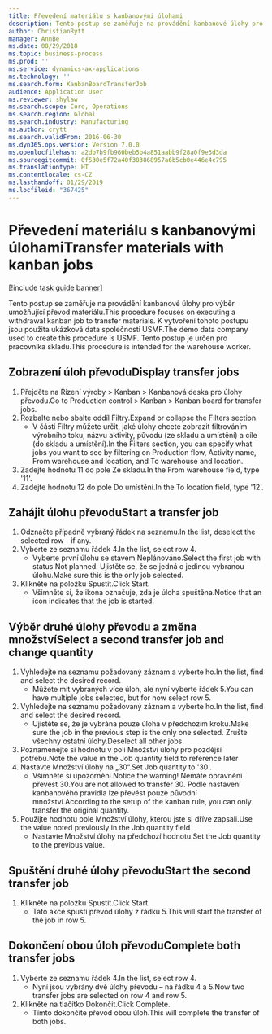 ```yaml
---
title: Převedení materiálu s kanbanovými úlohami
description: Tento postup se zaměřuje na provádění kanbanové úlohy pro výběr umožňující převod materiálu.
author: ChristianRytt
manager: AnnBe
ms.date: 08/29/2018
ms.topic: business-process
ms.prod: ''
ms.service: dynamics-ax-applications
ms.technology: ''
ms.search.form: KanbanBoardTransferJob
audience: Application User
ms.reviewer: shylaw
ms.search.scope: Core, Operations
ms.search.region: Global
ms.search.industry: Manufacturing
ms.author: crytt
ms.search.validFrom: 2016-06-30
ms.dyn365.ops.version: Version 7.0.0
ms.openlocfilehash: a2db7b9fb960beb5b4a851aabb9f28a0f9e3d3da
ms.sourcegitcommit: 0f530e5f72a40f383868957a6b5cb0e446e4c795
ms.translationtype: HT
ms.contentlocale: cs-CZ
ms.lasthandoff: 01/29/2019
ms.locfileid: "367425"
---
```

# <a name="transfer-materials-with-kanban-jobs"></a><span data-ttu-id="a4496-103">Převedení materiálu s kanbanovými úlohami</span><span class="sxs-lookup"><span data-stu-id="a4496-103">Transfer materials with kanban jobs</span></span>

[!include [task guide banner](../../includes/task-guide-banner.md)]

<span data-ttu-id="a4496-104">Tento postup se zaměřuje na provádění kanbanové úlohy pro výběr umožňující převod materiálu.</span><span class="sxs-lookup"><span data-stu-id="a4496-104">This procedure focuses on executing a withdrawal kanban job to transfer materials.</span></span> <span data-ttu-id="a4496-105">K vytvoření tohoto postupu jsou použita ukázková data společnosti USMF.</span><span class="sxs-lookup"><span data-stu-id="a4496-105">The demo data company used to create this procedure is USMF.</span></span> <span data-ttu-id="a4496-106">Tento postup je určen pro pracovníka skladu.</span><span class="sxs-lookup"><span data-stu-id="a4496-106">This procedure is intended for the warehouse worker.</span></span>


## <a name="display-transfer-jobs"></a><span data-ttu-id="a4496-107">Zobrazení úloh převodu</span><span class="sxs-lookup"><span data-stu-id="a4496-107">Display transfer jobs</span></span>
1. <span data-ttu-id="a4496-108">Přejděte na Řízení výroby > Kanban > Kanbanová deska pro úlohy převodu.</span><span class="sxs-lookup"><span data-stu-id="a4496-108">Go to Production control > Kanban > Kanban board for transfer jobs.</span></span>
2. <span data-ttu-id="a4496-109">Rozbalte nebo sbalte oddíl Filtry.</span><span class="sxs-lookup"><span data-stu-id="a4496-109">Expand or collapse the Filters section.</span></span>
    * <span data-ttu-id="a4496-110">V části Filtry můžete určit, jaké úlohy chcete zobrazit filtrováním výrobního toku, názvu aktivity, původu (ze skladu a umístění) a cíle (do skladu a umístění).</span><span class="sxs-lookup"><span data-stu-id="a4496-110">In the Filters section, you can specify what jobs you want to see by filtering on Production flow, Activity name, From warehouse and location, and To warehouse and location.</span></span>  
3. <span data-ttu-id="a4496-111">Zadejte hodnotu 11 do pole Ze skladu.</span><span class="sxs-lookup"><span data-stu-id="a4496-111">In the From warehouse field, type '11'.</span></span>
4. <span data-ttu-id="a4496-112">Zadejte hodnotu 12 do pole Do umístění.</span><span class="sxs-lookup"><span data-stu-id="a4496-112">In the To location field, type '12'.</span></span>

## <a name="start-a-transfer-job"></a><span data-ttu-id="a4496-113">Zahájit úlohu převodu</span><span class="sxs-lookup"><span data-stu-id="a4496-113">Start a transfer job</span></span>
1. <span data-ttu-id="a4496-114">Odznačte případně vybraný řádek na seznamu.</span><span class="sxs-lookup"><span data-stu-id="a4496-114">In the list, deselect the selected row - if any.</span></span>
2. <span data-ttu-id="a4496-115">Vyberte ze seznamu řádek 4.</span><span class="sxs-lookup"><span data-stu-id="a4496-115">In the list, select row 4.</span></span>
    * <span data-ttu-id="a4496-116">Vyberte první úlohu se stavem Neplánováno.</span><span class="sxs-lookup"><span data-stu-id="a4496-116">Select the first job with status Not planned.</span></span> <span data-ttu-id="a4496-117">Ujistěte se, že se jedná o jedinou vybranou úlohu.</span><span class="sxs-lookup"><span data-stu-id="a4496-117">Make sure this is the only job selected.</span></span>  
3. <span data-ttu-id="a4496-118">Klikněte na položku Spustit.</span><span class="sxs-lookup"><span data-stu-id="a4496-118">Click Start.</span></span>
    * <span data-ttu-id="a4496-119">Všimněte si, že ikona označuje, zda je úloha spuštěna.</span><span class="sxs-lookup"><span data-stu-id="a4496-119">Notice that an icon indicates that the job is started.</span></span>  

## <a name="select-a-second-transfer-job-and-change-quantity"></a><span data-ttu-id="a4496-120">Výběr druhé úlohy převodu a změna množství</span><span class="sxs-lookup"><span data-stu-id="a4496-120">Select a second transfer job and change quantity</span></span>
1. <span data-ttu-id="a4496-121">Vyhledejte na seznamu požadovaný záznam a vyberte ho.</span><span class="sxs-lookup"><span data-stu-id="a4496-121">In the list, find and select the desired record.</span></span>
    * <span data-ttu-id="a4496-122">Můžete mít vybraných více úloh, ale nyní vyberte řádek 5.</span><span class="sxs-lookup"><span data-stu-id="a4496-122">You can have multiple jobs selected, but for now select row 5.</span></span>  
2. <span data-ttu-id="a4496-123">Vyhledejte na seznamu požadovaný záznam a vyberte ho.</span><span class="sxs-lookup"><span data-stu-id="a4496-123">In the list, find and select the desired record.</span></span>
    * <span data-ttu-id="a4496-124">Ujistěte se, že je vybrána pouze úloha v předchozím kroku.</span><span class="sxs-lookup"><span data-stu-id="a4496-124">Make sure the job in the previous step is the only one selected.</span></span> <span data-ttu-id="a4496-125">Zrušte všechny ostatní úlohy.</span><span class="sxs-lookup"><span data-stu-id="a4496-125">Deselect all other jobs.</span></span>  
3. <span data-ttu-id="a4496-126">Poznamenejte si hodnotu v poli Množství úlohy pro pozdější potřebu.</span><span class="sxs-lookup"><span data-stu-id="a4496-126">Note the value in the Job quantity field to reference later</span></span>
4. <span data-ttu-id="a4496-127">Nastavte Množství úlohy na „30“.</span><span class="sxs-lookup"><span data-stu-id="a4496-127">Set Job quantity to '30'.</span></span>
    * <span data-ttu-id="a4496-128">Všimněte si upozornění.</span><span class="sxs-lookup"><span data-stu-id="a4496-128">Notice the warning!</span></span> <span data-ttu-id="a4496-129">Nemáte oprávnění převést 30.</span><span class="sxs-lookup"><span data-stu-id="a4496-129">You are not allowed to transfer 30.</span></span> <span data-ttu-id="a4496-130">Podle nastavení kanbanového pravidla lze převést pouze původní množství.</span><span class="sxs-lookup"><span data-stu-id="a4496-130">According to the setup of the kanban rule, you can only transfer the original quantity.</span></span>  
5. <span data-ttu-id="a4496-131">Použijte hodnotu pole Množství úlohy, kterou jste si dříve zapsali.</span><span class="sxs-lookup"><span data-stu-id="a4496-131">Use the value noted previously in the Job quantity field</span></span>
    * <span data-ttu-id="a4496-132">Nastavte Množství úlohy na předchozí hodnotu.</span><span class="sxs-lookup"><span data-stu-id="a4496-132">Set the Job quantity to the previous value.</span></span>  

## <a name="start-the-second-transfer-job"></a><span data-ttu-id="a4496-133">Spuštění druhé úlohy převodu</span><span class="sxs-lookup"><span data-stu-id="a4496-133">Start the second transfer job</span></span>
1. <span data-ttu-id="a4496-134">Klikněte na položku Spustit.</span><span class="sxs-lookup"><span data-stu-id="a4496-134">Click Start.</span></span>
    * <span data-ttu-id="a4496-135">Tato akce spustí převod úlohy z řádku 5.</span><span class="sxs-lookup"><span data-stu-id="a4496-135">This will start the transfer of the job in row 5.</span></span>  

## <a name="complete-both-transfer-jobs"></a><span data-ttu-id="a4496-136">Dokončení obou úloh převodu</span><span class="sxs-lookup"><span data-stu-id="a4496-136">Complete both transfer jobs</span></span>
1. <span data-ttu-id="a4496-137">Vyberte ze seznamu řádek 4.</span><span class="sxs-lookup"><span data-stu-id="a4496-137">In the list, select row 4.</span></span>
    * <span data-ttu-id="a4496-138">Nyní jsou vybrány dvě úlohy převodu – na řádku 4 a 5.</span><span class="sxs-lookup"><span data-stu-id="a4496-138">Now two transfer jobs are selected on row 4 and row 5.</span></span>  
2. <span data-ttu-id="a4496-139">Klikněte na tlačítko Dokončit.</span><span class="sxs-lookup"><span data-stu-id="a4496-139">Click Complete.</span></span>
    * <span data-ttu-id="a4496-140">Tímto dokončíte převod obou úloh.</span><span class="sxs-lookup"><span data-stu-id="a4496-140">This will complete the transfer of both jobs.</span></span>  

